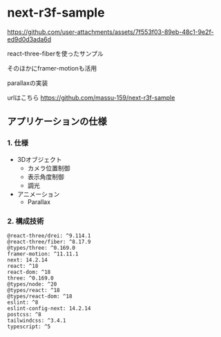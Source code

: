# next-r3f-sample

https://github.com/user-attachments/assets/7f553f03-89eb-48c1-9e2f-ed9d0d3ada6d



react-three-fiberを使ったサンプル

そのほかにframer-motionも活用

parallaxの実装


urlはこちら
https://github.com/massu-159/next-r3f-sample

## アプリケーションの仕様

### 1. 仕様
- 3Dオブジェクト
  - カメラ位置制御
  - 表示角度制御
  - 調光
- アニメーション
  - Parallax


### 2. 構成技術
    @react-three/drei: ^9.114.1
    @react-three/fiber: ^8.17.9
    @types/three: ^0.169.0
    framer-motion: ^11.11.1
    next: 14.2.14
    react: ^18
    react-dom: ^18
    three: ^0.169.0
    @types/node: ^20
    @types/react: ^18
    @types/react-dom: ^18
    eslint: ^8
    eslint-config-next: 14.2.14
    postcss: ^8
    tailwindcss: ^3.4.1
    typescript: ^5

